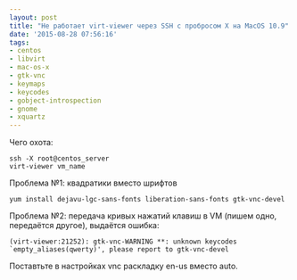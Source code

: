 ```yaml
---
layout: post
title: "Не работает virt-viewer через SSH с пробросом X на MacOS 10.9"
date: '2015-08-28 07:56:16'
tags:
- centos
- libvirt
- mac-os-x
- gtk-vnc
- keymaps
- keycodes
- gobject-introspection
- gnome
- xquartz
---
```


Чего охота:

``` shell
ssh -X root@centos_server
virt-viewer vm_name
```

Проблема №1: квадратики вместо шрифтов

``` shell
yum install dejavu-lgc-sans-fonts liberation-sans-fonts gtk-vnc-devel
```

Проблема №2: передача кривых нажатий клавиш в VM (пишем одно, передаётся другое), выдаётся ошибка:

```
(virt-viewer:21252): gtk-vnc-WARNING **: unknown keycodes `empty_aliases(qwerty)', please report to gtk-vnc-devel
```


Поставтьте в настройках vnc раскладку en-us вместо auto.
